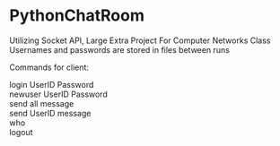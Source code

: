 # PythonChatRoom
Utilizing Socket API, Large Extra Project For Computer Networks Class  
Usernames and passwords are stored in files between runs  
  
Commands for client:  
  
login UserID Password  
newuser UserID Password  
send all message  
send UserID message  
who  
logout  
